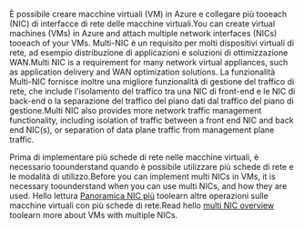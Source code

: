 <span data-ttu-id="2486c-101">È possibile creare macchine virtuali (VM) in Azure e collegare più tooeach (NIC) di interfacce di rete delle macchine virtuali.</span><span class="sxs-lookup"><span data-stu-id="2486c-101">You can create virtual machines (VMs) in Azure and attach multiple network interfaces (NICs) tooeach of your VMs.</span></span> <span data-ttu-id="2486c-102">Multi-NIC è un requisito per molti dispositivi virtuali di rete, ad esempio distribuzione di applicazioni e soluzioni di ottimizzazione WAN.</span><span class="sxs-lookup"><span data-stu-id="2486c-102">Multi NIC is a requirement for many network virtual appliances, such as application delivery and WAN optimization solutions.</span></span> <span data-ttu-id="2486c-103">La funzionalità Multi-NIC fornisce inoltre una migliore funzionalità di gestione del traffico di rete, che include l'isolamento del traffico tra una NIC di front-end e le NIC di back-end o la separazione del traffico del piano dati dal traffico del piano di gestione.</span><span class="sxs-lookup"><span data-stu-id="2486c-103">Multi NIC also provides more network traffic management functionality, including isolation of traffic between a front end NIC and back end NIC(s), or separation of data plane traffic from management plane traffic.</span></span>

<span data-ttu-id="2486c-104">Prima di implementare più schede di rete nelle macchine virtuali, è necessario toounderstand quando è possibile utilizzare più schede di rete e le modalità di utilizzo.</span><span class="sxs-lookup"><span data-stu-id="2486c-104">Before you can implement multi NICs in VMs, it is necessary toounderstand when you can use multi NICs, and how they are used.</span></span> <span data-ttu-id="2486c-105">Hello lettura [Panoramica NIC più](../articles/virtual-network/virtual-networks-multiple-nics.md) toolearn altre operazioni sulle macchine virtuali con più schede di rete.</span><span class="sxs-lookup"><span data-stu-id="2486c-105">Read hello [multi NIC overview](../articles/virtual-network/virtual-networks-multiple-nics.md) toolearn more about VMs with multiple NICs.</span></span>

